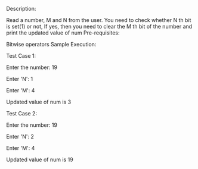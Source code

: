 Description:

Read a number, M and N from the user. You need to check whether N th bit is set(1) or not, If yes, then you need to clear the M th bit of the number and print the updated value of num
Pre-requisites:

Bitwise operators
Sample Execution:

Test Case 1:

Enter the number: 19

Enter 'N': 1

Enter 'M': 4

Updated value of num is 3 

Test Case 2:

Enter the number: 19

Enter 'N': 2

Enter 'M': 4

Updated value of num is 19 

